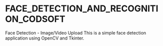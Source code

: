 # FACE_DETECTION_AND_RECOGNITION_CODSOFT
Face Detection - Image/Video Upload This is a simple face detection application using OpenCV and Tkinter. 
